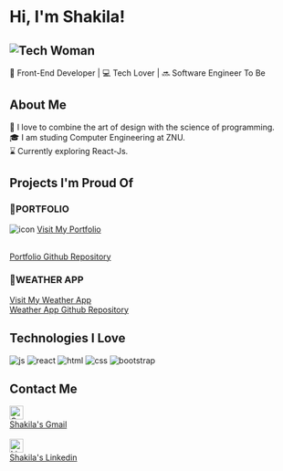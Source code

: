 # Hi, I'm Shakila! 
![Tech Woman](https://img.icons8.com/external-flat-wichaiwi/64/000000/external-designer-gig-economy-flat-wichaiwi.png) 
-
🚀 Front-End Developer | 💻 Tech Lover | 🔜 Software Engineer To Be

## About Me

🎨 I love to combine the art of design with the science of programming.
<br/>
🎓 I am studing Computer Engineering at ZNU.
<br/>
⌛ Currently exploring React-Js.

## Projects I'm Proud Of

### 📌PORTFOLIO 
![icon](https://github.com/Shackila/Shackila/assets/105964124/77036bcc-97ac-4a1c-aa31-1ea31209d78c)
<a href="https://tubular-narwhal-219d42.netlify.app/" target="_blank">
    Visit My Portfolio 
</a>

<br/>
<a href="https://github.com/Shackila/portfolio" target="_blank">
    Portfolio Github Repository
</a>

### 📌WEATHER APP
   <a href="https://regal-kitten-46db67.netlify.app/" target="_blank">
     Visit My Weather App
</a>
<br/>
  <a href="https://github.com/Shackila/semi-advanced-weather-app" target="_blank">
    Weather App Github Repository
</a>
  
## Technologies I Love
![js](https://github.com/Shackila/Shackila/assets/105964124/cf9a0970-6736-4f6f-bcc2-8632267ce703)
 ![react](https://github.com/Shackila/Shackila/assets/105964124/fe52203a-60e7-4c5b-b98a-76001bc11ddb)
 ![html](https://github.com/Shackila/Shackila/assets/105964124/43f18783-bfa7-4cdb-92f4-44e0eae7ec32)
 ![css](https://github.com/Shackila/Shackila/assets/105964124/2d060331-46cf-4a6b-b934-19be3df78a17)
 ![bootstrap](https://github.com/Shackila/Shackila/assets/105964124/47dcce29-f47b-42b1-a100-2da769ea34cf)





## Contact Me

  <div>
  <img src="https://github.com/Shackila/Shackila/assets/105964124/62ce87de-05d8-4a03-bcc6-f9a15fc50e0b" alt="Gmail Icon" width="24" height="24">
      <br/>
    <a href="mvd.shakila@gmail.com" target="_blank">
 Shakila's Gmail
      </a>
    </div>

<br/>
<div>
  <img src="https://github.com/Shackila/Shackila/assets/105964124/c20fb34e-1b5f-46f9-8629-5e2dd4546f0d" alt="LinkedIn Icon" width="24" height="24">
    <br/>
  <a href="https://www.linkedin.com/in/shakila-movahed" target="_blank">
  Shakila's Linkedin
</a>
</div>
